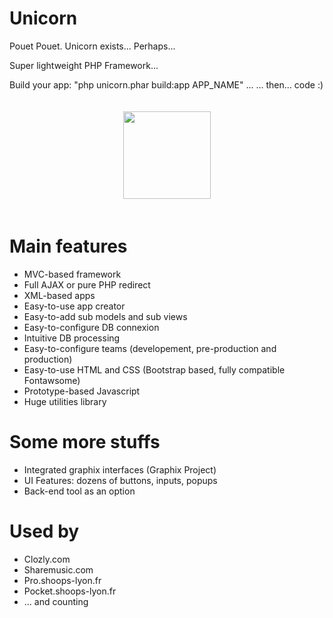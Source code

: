 # Unicorn
Pouet Pouet. Unicorn exists... Perhaps...

Super lightweight PHP Framework...

Build your app: "php unicorn.phar build:app APP_NAME" ...
... then... code :)

<img src="https://cloud.githubusercontent.com/assets/22191431/18515869/1dc87f32-7a97-11e6-9a20-42d4e9067380.png" style="display: block !important; margin: 0 auto !important; padding: 20px !important" width="140">

# Main features
- MVC-based framework
- Full AJAX or pure PHP redirect
- XML-based apps
- Easy-to-use app creator
- Easy-to-add sub models and sub views
- Easy-to-configure DB connexion
- Intuitive DB processing
- Easy-to-configure teams (developement, pre-production and production)
- Easy-to-use HTML and CSS (Bootstrap based, fully compatible Fontawsome)
- Prototype-based Javascript
- Huge utilities library

# Some more stuffs
- Integrated graphix interfaces (Graphix Project)
- UI Features: dozens of buttons, inputs, popups
- Back-end tool as an option

# Used by
- Clozly.com
- Sharemusic.com
- Pro.shoops-lyon.fr
- Pocket.shoops-lyon.fr
- ... and counting
